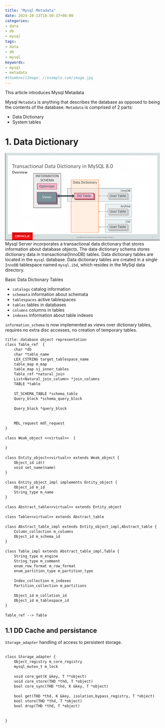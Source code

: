 ```yaml
---
title: "Mysql Metadata"
date: 2024-10-13T18:50:37+08:00
categories:
- data
- db
- mysql
tags:
- data
- db
- mysql
keywords:
- mysql
- metadata
#thumbnailImage: //example.com/image.jpg
---
```

This article introduces Mysql Metadata
<!--more-->

Mysql `Metadata` is anything that describes the database as opposed to being the contents of the database. 
`Metadata` is comprised of 2 parts:
* Data Dictionary
* System tables


# 1. Data Dictionary

![dd](images/dd.png)
Mysql Server incorporates a transactional data dictionary that stores information about database objects. 
The data dictionary schema stores dictionary data in transactional(InnoDB) tables. 
Data dictionary tables are located in the `mysql` database.
Data dictionary tables are created in a single `InnoDB` tablespace named `mysql.ibd`, which resides in the MySql data directory.

Basic Data Dictionary Tables
* `catalogs` catalog information
* `schemata` information about schemata
* `tablespaces` active tablespaces
* `tables` tables in databases
* `columns` columns in tables
* `indexes` information about table indexes

`information_schema` is now implemented as views over dictionary tables, requires no extra disc accesses, no creation of temporary tables.



```plantuml
title: database object representation 
class Table_ref  {
    char *db
    char *table_name
    LEX_CSTRING target_tablespace_name
    table_map m_map
    table_map sj_inner_tables
    Table_ref *natural_join
    List<Natural_join_column> *join_columns
    TABLE *table

    ST_SCHEMA_TABLE *schema_table
    Query_block *schema_query_block

    Query_block *query_block


    MDL_request mdl_request
}

class Weak_object <<virtual>>  {

}

class Entity_object<<virtual>> extends Weak_object {
    Object_id id()
    void set_name(name)
}

class Entity_object_impl implements Entity_object {
    Object_id m_id
    String_type m_name
}

class Abstract_table<<virtual>> extends Entity_object 

class Table<<virtual>> extends Abstract_table

class Abstract_table_impl extends Entity_object_impl,Abstract_table {
    Column_collection m_columns
    Object_id m_schema_id
}

class Table_impl extends Abstract_table_impl,Table {
    String_type m_engine
    String_type m_comment
    enum_row_format m_row_format
    enum_partition_type m_partition_type

    Index_collection m_indexes
    Partition_collection m_partitions

    Object_id m_collation_id
    Object_id m_tablespace_id
}

Table_ref --> Table

```

## 1.1 DD Cache and persistance
`Storage_adapter` handling of access to persistent storage.

```plantuml

class Storage_adapter {
    Object_registry m_core_registry
    mysql_mutex_t m_lock

    void core_get(K &key, T **object)
    void core_store(THD *thd, T *object)
    bool core_sync(THD *thd, K &key, T *object)

    bool get(THD *thd, K &key, isolation,bypass_registry, T *object)
    bool store(THD *thd, T *object)
    bool drop(THD *thd, T *object)


}

```